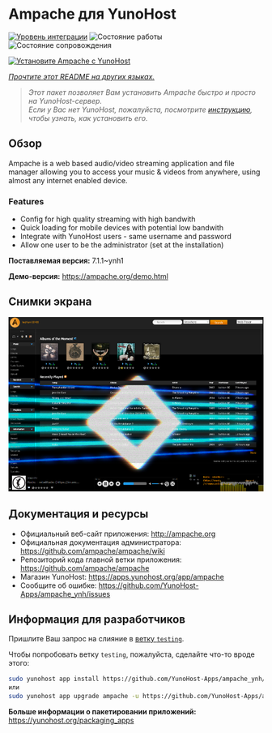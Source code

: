 <!--
Важно: этот README был автоматически сгенерирован <https://github.com/YunoHost/apps/tree/master/tools/readme_generator>
Он НЕ ДОЛЖЕН редактироваться вручную.
-->

# Ampache для YunoHost

[![Уровень интеграции](https://apps.yunohost.org/badge/integration/ampache)](https://ci-apps.yunohost.org/ci/apps/ampache/)
![Состояние работы](https://apps.yunohost.org/badge/state/ampache)
![Состояние сопровождения](https://apps.yunohost.org/badge/maintained/ampache)

[![Установите Ampache с YunoHost](https://install-app.yunohost.org/install-with-yunohost.svg)](https://install-app.yunohost.org/?app=ampache)

*[Прочтите этот README на других языках.](./ALL_README.md)*

> *Этот пакет позволяет Вам установить Ampache быстро и просто на YunoHost-сервер.*  
> *Если у Вас нет YunoHost, пожалуйста, посмотрите [инструкцию](https://yunohost.org/install), чтобы узнать, как установить его.*

## Обзор

Ampache is a web based audio/video streaming application and file manager allowing you to access your music & videos from anywhere, using almost any internet enabled device.

### Features

 * Config for high quality streaming with high bandwith
 * Quick loading for mobile devices with potential low bandwith
 * Integrate with YunoHost users - same username and password
 * Allow one user to be the administrator (set at the installation)

**Поставляемая версия:** 7.1.1~ynh1

**Демо-версия:** <https://ampache.org/demo.html>

## Снимки экрана

![Снимок экрана Ampache](./doc/screenshots/visualizer.png)

## Документация и ресурсы

- Официальный веб-сайт приложения: <http://ampache.org>
- Официальная документация администратора: <https://github.com/ampache/ampache/wiki>
- Репозиторий кода главной ветки приложения: <https://github.com/ampache/ampache>
- Магазин YunoHost: <https://apps.yunohost.org/app/ampache>
- Сообщите об ошибке: <https://github.com/YunoHost-Apps/ampache_ynh/issues>

## Информация для разработчиков

Пришлите Ваш запрос на слияние в [ветку `testing`](https://github.com/YunoHost-Apps/ampache_ynh/tree/testing).

Чтобы попробовать ветку `testing`, пожалуйста, сделайте что-то вроде этого:

```bash
sudo yunohost app install https://github.com/YunoHost-Apps/ampache_ynh/tree/testing --debug
или
sudo yunohost app upgrade ampache -u https://github.com/YunoHost-Apps/ampache_ynh/tree/testing --debug
```

**Больше информации о пакетировании приложений:** <https://yunohost.org/packaging_apps>
